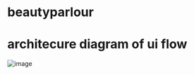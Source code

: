 # beautyparlour

# architecure diagram of ui flow 
![image](https://github.com/user-attachments/assets/9414f4d3-305a-4ad7-b6e9-4f4cfe166e7c)
